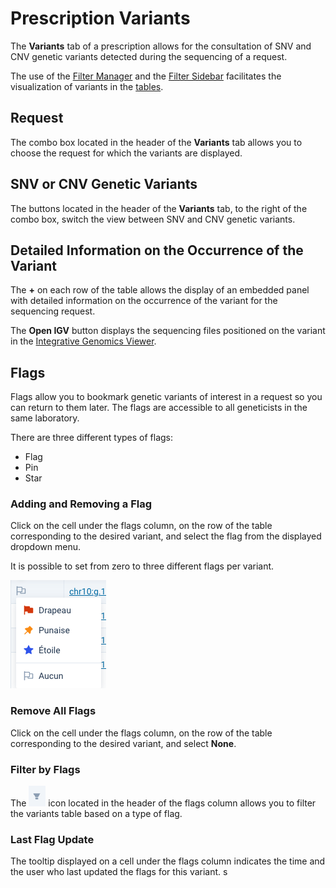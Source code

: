 # **Prescription Variants**

The **Variants** tab of a prescription allows for the consultation of SNV and CNV genetic variants detected during the sequencing of a request.

The use of the [Filter Manager](/qlin_genetic/_filter_manager/filter_manager.md) and the [Filter Sidebar](/qlin_genetic/filter_panel/filter_panel.md) facilitates the visualization of variants in the [tables](/qlin_genetic/tables/tables.md).

## Request

The combo box located in the header of the **Variants** tab allows you to choose the request for which the variants are displayed.

## SNV or CNV Genetic Variants

The buttons located in the header of the **Variants** tab, to the right of the combo box, switch the view between SNV and CNV genetic variants.

## Detailed Information on the Occurrence of the Variant

The **+** on each row of the table allows the display of an embedded panel with detailed information on the occurrence of the variant for the sequencing request.

The **Open IGV** button displays the sequencing files positioned on the variant in the [Integrative Genomics Viewer](https://igv.org/).

## Flags

Flags allow you to bookmark genetic variants of interest in a request so you can return to them later. The flags are accessible to all geneticists in the same laboratory.

There are three different types of flags:

- Flag
- Pin
- Star

### Adding and Removing a Flag

Click on the cell under the flags column, on the row of the table corresponding to the desired variant, and select the flag from the displayed dropdown menu.

It is possible to set from zero to three different flags per variant.

![menu drapeau](flags_menu.png)

### Remove All Flags

Click on the cell under the flags column, on the row of the table corresponding to the desired variant, and select **None**.

### Filter by Flags

The ![filter](flags_filter.png) icon located in the header of the flags column allows you to filter the variants table based on a type of flag.

### Last Flag Update

The tooltip displayed on a cell under the flags column indicates the time and the user who last updated the flags for this variant.
s
